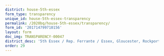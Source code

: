 ```yaml
---
district: house-5th-essex
form_type: transparency
unique_id: house-5th-essex-transparency
permalink: /2020bq/house-5th-essex/transparency/
form_id: '201714799710156'
layout: form
doc_img: TRANSPARENCY-00047
district_desc: '5th Essex / Rep. Ferrante / Essex, Gloucester, Rockport '
order: 29
---
```


